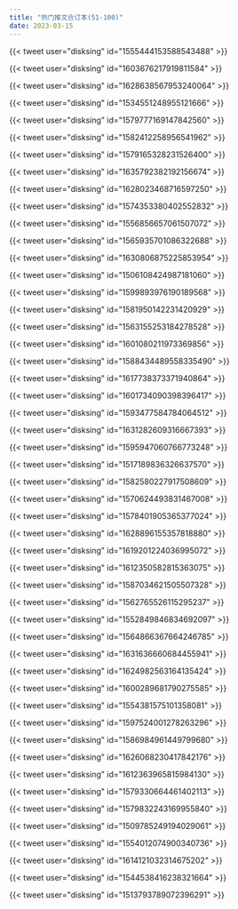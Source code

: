 ```yaml
---
title: "热门推文合订本(51-100)"
date: 2023-03-15
---
```


{{< tweet user="disksing" id="1555444153588543488" >}}

{{< tweet user="disksing" id="1603676217919811584" >}}

{{< tweet user="disksing" id="1628638567953240064" >}}

{{< tweet user="disksing" id="1534551248955121666" >}}

{{< tweet user="disksing" id="1579777169147842560" >}}

{{< tweet user="disksing" id="1582412258956541962" >}}

{{< tweet user="disksing" id="1579165328231526400" >}}

{{< tweet user="disksing" id="1635792382192156674" >}}

{{< tweet user="disksing" id="1628023468716597250" >}}

{{< tweet user="disksing" id="1574353380402552832" >}}

{{< tweet user="disksing" id="1556856657061507072" >}}

{{< tweet user="disksing" id="1565935701086322688" >}}

{{< tweet user="disksing" id="1630806875225853954" >}}

{{< tweet user="disksing" id="1506108424987181060" >}}

{{< tweet user="disksing" id="1599893976190189568" >}}

{{< tweet user="disksing" id="1581950142231420929" >}}

{{< tweet user="disksing" id="1563155253184278528" >}}

{{< tweet user="disksing" id="1601080211973369856" >}}

{{< tweet user="disksing" id="1588434489558335490" >}}

{{< tweet user="disksing" id="1617738373371940864" >}}

{{< tweet user="disksing" id="1601734090398396417" >}}

{{< tweet user="disksing" id="1593477584784064512" >}}

{{< tweet user="disksing" id="1631282609316667393" >}}

{{< tweet user="disksing" id="1595947060766773248" >}}

{{< tweet user="disksing" id="1517189836326637570" >}}

{{< tweet user="disksing" id="1582580227917508609" >}}

{{< tweet user="disksing" id="1570624493831467008" >}}

{{< tweet user="disksing" id="1578401905365377024" >}}

{{< tweet user="disksing" id="1628896155357818880" >}}

{{< tweet user="disksing" id="1619201224036995072" >}}

{{< tweet user="disksing" id="1612350582815363075" >}}

{{< tweet user="disksing" id="1587034621505507328" >}}

{{< tweet user="disksing" id="1562765526115295237" >}}

{{< tweet user="disksing" id="1552849846834692097" >}}

{{< tweet user="disksing" id="1564866367664246785" >}}

{{< tweet user="disksing" id="1631636660684455941" >}}

{{< tweet user="disksing" id="1624982563164135424" >}}

{{< tweet user="disksing" id="1600289681790275585" >}}

{{< tweet user="disksing" id="1554381575101358081" >}}

{{< tweet user="disksing" id="1597524001278263296" >}}

{{< tweet user="disksing" id="1586984961449799680" >}}

{{< tweet user="disksing" id="1626068230417842176" >}}

{{< tweet user="disksing" id="1612363965815984130" >}}

{{< tweet user="disksing" id="1579330664461402113" >}}

{{< tweet user="disksing" id="1579832243169955840" >}}

{{< tweet user="disksing" id="1509785249194029061" >}}

{{< tweet user="disksing" id="1554012074900340736" >}}

{{< tweet user="disksing" id="1614121032314675202" >}}

{{< tweet user="disksing" id="1544538416238321664" >}}

{{< tweet user="disksing" id="1513793789072396291" >}}
